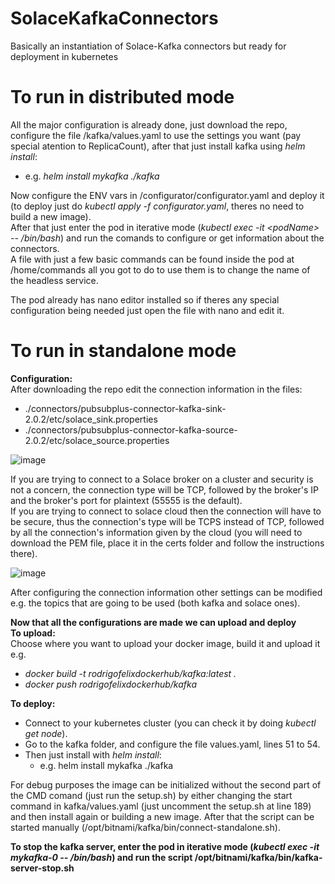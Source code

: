 # SolaceKafkaConnectors
Basically an instantiation of Solace-Kafka connectors but ready for deployment in kubernetes

# To run in distributed mode
All the major configuration is already done, just download the repo, configure the file /kafka/values.yaml to use the settings you want (pay special atention to ReplicaCount), after that just install kafka using *helm install*:
  * e.g. *helm install mykafka ./kafka*  

Now configure the ENV vars in /configurator/configurator.yaml and deploy it (to deploy just do *kubectl apply -f configurator.yaml*, theres no need to build a new image).  
After that just enter the pod in iterative mode (*kubectl exec -it \<podName\>  -- /bin/bash*) and run the comands to configure or get information about the connectors.  
A file with just a few basic commands can be found inside the pod at /home/commands all you got to do to use them is to change the name of the headless service.  

The pod already has nano editor installed so if theres any special configuration being needed just open the file with nano and edit it.  

# To run in standalone mode 

**Configuration:**  
  After downloading the repo edit the connection information in the files:
  * ./connectors/pubsubplus-connector-kafka-sink-2.0.2/etc/solace_sink.properties 
  * ./connectors/pubsubplus-connector-kafka-source-2.0.2/etc/solace_source.properties
  
  ![image](https://user-images.githubusercontent.com/72951472/127986457-7b0f2323-17f9-4314-9cef-8cc13b0c5d86.png)
  
  If you are trying to connect to a Solace broker on a cluster and security is not a concern, the connection type will be TCP, followed by the broker's IP and the broker's port for plaintext (55555 is the default).  
  If you are trying to connect to solace cloud then the connection will have to be secure, thus the connection's type will be TCPS instead of TCP, followed by all the connection's information given by the cloud (you will need to download the PEM file, place it in the certs folder and follow the instructions there).  
   
  ![image](https://user-images.githubusercontent.com/72951472/127856736-d41c688f-e444-4fef-9f25-73e65748f9c9.png)
   
  After configuring the connection information other settings can be modified e.g. the topics that are going to be used (both kafka and solace ones).
  
**Now that all the configurations are made we can upload and deploy**  
**To upload:**  
  Choose where you want to upload your docker image, build it and upload it e.g.
  * *docker build -t rodrigofelixdockerhub/kafka:latest .* 
  * *docker push rodrigofelixdockerhub/kafka*
      
**To deploy:**
  * Connect to your kubernetes cluster (you can check it by doing *kubectl get node*).
  * Go to the kafka folder, and configure the file values.yaml, lines 51 to 54.
  * Then just install with *helm install*:
    * e.g. helm install mykafka ./kafka
  
  
  For debug purposes the image can be initialized without the second part of the CMD comand (just run the setup.sh) by either changing the start command in kafka/values.yaml (just uncomment the setup.sh at line 189) and then install again or building a new image. After that the script can be started manually (/opt/bitnami/kafka/bin/connect-standalone.sh).

  **To stop the kafka server, enter the pod in iterative mode (*kubectl exec -it mykafka-0  -- /bin/bash*) and run the script /opt/bitnami/kafka/bin/kafka-server-stop.sh**  
  
